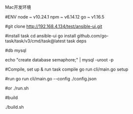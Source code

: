 Mac开发环境


#ENV 
node ~  v10.24.1
npm  ~  v6.14.12
go   ~  v1.16.5

#git clone
http://192.168.4.134/test/ansible-ui.git

#install task
cd ansible-ui
go install github.com/go-task/task/v3/cmd/task@latest
task deps

#db mysql

echo "create database semaphore;" | mysql -uroot -p

#Compile, set up & run
task compile
go run cli/main.go setup

#run
go run cli/main.go --config ./config.json

#or
./run.sh

#build

./build.sh
